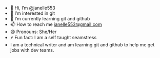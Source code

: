 - 👋 Hi, I’m @janelle553
- 👀 I’m interested in git
- 🌱 I’m currently learning git and github
- 📫 How to reach me janelle553@gmail.com
- 😄 Pronouns: She/Her
- ⚡ Fun fact: I am a self taught seamstress
- I am a technical writer and am learning git and github to help me get jobs with dev teams.

<!---
janelle553/janelle553 is a ✨ special ✨ repository because its `README.md` (this file) appears on your GitHub profile.
You can click the Preview link to take a look at your changes.
--->
